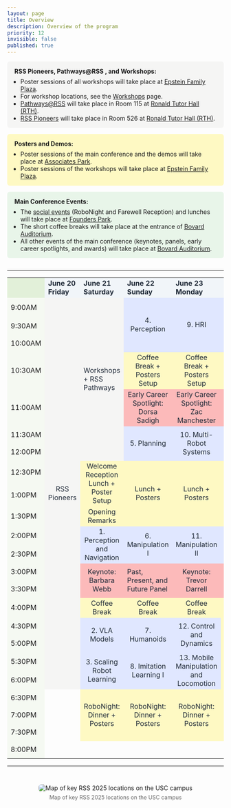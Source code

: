 ```yaml
---
layout: page
title: Overview
description: Overview of the program
priority: 12
invisible: false
published: true
---
```


<style>
@media (max-width: 600px) {
  .schedule {
    display: table !important;
    width: 100% !important;
    overflow-x: auto;
  }
}
</style>

<style>
  :root {
    --modern-indigo: #e0e7ff;
    --modern-soft-gold: #fef9c3;
    --modern-deep-red: #dc2626;
    --modern-soft-red: #fcd5ce;
    --modern-faded-coral: #fcbaba;
    --modern-soft-orange: #fdeacc;
    --modern-date-light: #f1f5f9;
    --modern-warm-gray: #f5f5f4;
    --modern-sky-blue: #bae6fd;
    --modern-charcoal: #1f2937;
  }

  .date-block {
    background-color: var(--modern-date-light);
    color: var(--modern-charcoal);
    font-weight: bold;
  }

  .session-block {
    background-color: var(--modern-indigo);
    color: var(--modern-charcoal);
  }

  .event-block {
    background-color: var(--modern-faded-coral);
    color: var(--modern-charcoal);
  }

  .keynote-block {
    background-color: var(--modern-faded-coral);
    color: var(--modern-charcoal);
  }

  .break-block {
    background-color: var(--modern-soft-gold);
    color: var(--modern-charcoal);
  }

  .workshop-block {
    background-color: var(--modern-warm-gray);
    color: var(--modern-charcoal);
  }

  .highlight-block {
    background-color: var(--usc-gold);
    color: var(--modern-charcoal);
  }

  .block-link {
    display: flex;
    width: 100%;
    height: 100%;
    text-decoration: none;
    color: inherit;
    box-sizing: border-box;
    justify-content: center;
    align-items: center;
    text-align: center;
  }
</style>

<!-- need for hover effect with blocks -->
<style>
  .schedule td {
    min-height: 40px !important;
    height: 40px !important;
    transition: background-color 0.2s ease, filter 0.2s ease;
  }

  .schedule td:hover {
    filter: brightness(1.2);
    cursor: pointer;
  }
</style>

<!-- needed for hover effect with multiple links in block -->
<style>
  /* Default: look like normal text */
  .schedule td a {
    color: inherit;
    text-decoration: none;
    transition: color 0.15s ease, text-decoration 0.15s ease;
  }

  /* When hovering over the cell, make links blue */
  .schedule td:hover a {
    color: #0000EE;
  }

  /* When hovering over the actual link text, add underline */
  .schedule td a:hover {
    text-decoration: underline;
  }
</style>

<div style="display: flex; flex-direction: column; gap: 1em; margin-bottom: 2em;">

  <div style="background-color: var(--modern-warm-gray); padding: 1em 1.2em; border-radius: 6px;">
    <strong>RSS Pioneers, Pathways@RSS , and Workshops:</strong>
    <ul style="margin: 0.5em 0 0 1em; padding: 0;">
      <li>Poster sessions of all workshops will take place at <a href="https://maps.app.goo.gl/YTtHP12vrTdBQpce9">Epstein Family Plaza</a>.</li>
      <li>For workshop locations, see the <a href="{{ site.baseurl }}/program/workshops/">Workshops</a> page.</li>
      <li><a href="{{ site.baseurl }}/program/pathways/">Pathways@RSS</a>  will take place in Room 115 at <a href="https://maps.app.goo.gl/ceZrio6J48qrKjR2A">Ronald Tutor Hall (RTH)</a>.</li>
      <li><a href="{{ site.baseurl }}/program/pioneers/">RSS Pioneers</a> will take place in Room 526 at <a href="https://maps.app.goo.gl/ceZrio6J48qrKjR2A">Ronald Tutor Hall (RTH)</a>.</li>
    </ul>
  </div>

  <div style="background-color: var(--modern-soft-gold); padding: 1em 1.2em; border-radius: 6px;">
    <strong>Posters and Demos:</strong>
    <ul style="margin: 0.5em 0 0 1em; padding: 0;">
      <li>Poster sessions of the main conference and the demos will take place at <a href="https://maps.app.goo.gl/Hno98qim4BKMVFc59">Associates Park</a>.</li>
      <li>Poster sessions of the workshops will take place at <a href="https://maps.app.goo.gl/YTtHP12vrTdBQpce9">Epstein Family Plaza</a>.</li>
    </ul>
  </div>

  <div style="background-color: #e8f5e9; padding: 1em 1.2em; border-radius: 6px;">
    <strong>Main Conference Events:</strong>
    <ul style="margin: 0.5em 0 0 1em; padding: 0;">
       <li>The <a href="{{ site.baseurl }}/attending/social/">social events</a> (RoboNight and Farewell Reception) and lunches will take place at <a href="https://maps.app.goo.gl/KBvJUBtyXxn319QG8">Founders Park</a>.</li>
	   <li>The short coffee breaks will take place at the entrance of <a href="https://maps.app.goo.gl/gmsxcUqwNSfjsuHL8">Bovard Auditorium</a>.</li>
      <li>All other events of the main conference (keynotes, panels, early career spotlights, and awards) will take place at <a href="https://maps.app.goo.gl/gmsxcUqwNSfjsuHL8">Bovard Auditorium</a>.</li>
    </ul>
  </div>

</div>

---

<table class="schedule" cellspacing="0" border="0">
       <tr>
              <td style="width: 5em; border: none; background-color: #E2F0D9;"></td>
              <td class="date-block" style="width: 16%;">June 20<br>Friday</td>
              <td class="date-block" style="width: 16%;">June 21<br>Saturday</td>
              <td class="date-block" style="width: 16%;">June 22<br>Sunday</td>
              <td class="date-block" style="width: 16%;">June 23<br>Monday</td>
              <td class="date-block" style="width: 16%;">June 24<br>Tuesday</td>
              <td class="date-block" style="width: 16%;">June 25<br>Wednesday</td>
       </tr>
       <tr>
              <td style="background-color: #E2F0D950;">9:00AM</td>
              <td rowspan="19" class="workshop-block">
              <a class="block-link" href="{{ site.baseurl }}/program/pioneers/">RSS Pioneers</a>
              </td>
              <td rowspan="7" class="workshop-block">
              <a href="{{ site.baseurl }}/program/workshops/">Workshops</a> + <a href="{{ site.baseurl }}/program/pathways/">RSS Pathways</a>
              </td>
              <td rowspan="3" class="session-block">
              <a class="block-link" href="{{ site.baseurl }}/program/papersession/?session=4.+Perception">4. Perception</a>
              </td>
              <!-- <td rowspan="3" class="session-block">
              <a href="{{ site.baseurl }}/program/papersession/?session=9.+HRI">9. HRI</a>
              </td> -->
              <td rowspan="3" class="session-block">
              <a class="block-link" href="{{ site.baseurl }}/program/papersession/?session=9.+HRI">9. HRI</a>
              </td>
              <td rowspan="1" class="session-block">
              <a class="block-link" href="{{ site.baseurl }}/program/papersession/?session=14.+Robot+Design">14. Robot Design</a>
              </td>
              <!-- <td rowspan="19" class="workshop-block" style="text-align: center; vertical-align: middle;">
              <a href="{{ site.baseurl }}/program/workshops/">Workshops</a>
              </td> -->
              <td rowspan="19" class="workshop-block">
              <a class="block-link" href="{{ site.baseurl }}/program/workshops/">Workshops</a>
              </td>
              <td style="display:none;">&nbsp;</td>
       </tr>
       <tr>
              <td style="background-color: #E2F0D950;">9:30AM</td>
              <td rowspan="2" class="session-block">
              <a class="block-link" href="{{ site.baseurl }}/program/papersession/?session=15.+Navigation">15. Navigation</a>
              </td>
       </tr>
       <tr>
              <td style="background-color: #E2F0D950;">10:00AM</td>
       </tr>
       <tr>
              <td style="background-color: #E2F0D950;">10:30AM</td>
              <!--
              <td rowspan="1" class="break-block">Coffee Break  + Posters Setup</td>
              <td rowspan="1" class="break-block">Coffee Break  + Posters Setup</td>
              <td rowspan="1" class="break-block">Coffee Break  + Posters Setup</td>
              -->
              <td rowspan="1" class="break-block">
              <a class="block-link" href="{{ site.baseurl }}/attending/social/">Coffee Break  + Posters Setup</a>
              </td>
              <td rowspan="1" class="break-block">
              <a class="block-link" href="{{ site.baseurl }}/attending/social/">Coffee Break  + Posters Setup</a>
              </td>
              <td rowspan="1" class="break-block">
              <a class="block-link" href="{{ site.baseurl }}/attending/social/">Coffee Break  + Posters Setup</a>
              </td>
       </tr>
       <tr>
              <td style="background-color: #E2F0D950;">11:00AM</td>
              <td rowspan="1" class="event-block">
              <a class="block-link" href="{{ site.baseurl }}/program/earlycareer/">Early Career Spotlight:<br>Dorsa Sadigh</a>
              </td>
              <td rowspan="1" class="event-block">
              <a class="block-link" href="{{ site.baseurl }}/program/earlycareer/">Early Career Spotlight:<br>Zac Manchester</a>
              </td>
              <td rowspan="1" class="event-block">Awards Ceremony</td>
       </tr>
       <tr>
              <td style="background-color: #E2F0D950;">11:30AM</td>
              <td rowspan="2" class="session-block">
              <a class="block-link" href="{{ site.baseurl }}/program/papersession/?session=5.+Planning">5. Planning</a>
              </td>
              <td rowspan="2" class="session-block">
              <a class="block-link" href="{{ site.baseurl }}/program/papersession/?session=10.+Multi-Robot+Systems">10. Multi-Robot Systems</a>
              </td>
              <td rowspan="2" class="session-block">
              <a class="block-link" href="{{ site.baseurl }}/program/papersession/?session=16.+Manipulation+III">16. Manipulation III</a>
              </td>
       </tr>
       <tr>
              <td style="background-color: #E2F0D950;">12:00PM</td>
       </tr>
       <tr>
              <td style="background-color: #E2F0D950;">12:30PM</td>
              <!-- <td rowspan="2" class="break-block">Welcome Reception Lunch + Poster Setup</td> -->
              <td rowspan="2" class="break-block">
              <a class="block-link" href="{{ site.baseurl }}/attending/social/">Welcome Reception Lunch + Poster Setup</a>
              </td>
              <!-- 
              <td rowspan="3" class="break-block">Lunch + Posters</td>
              <td rowspan="3" class="break-block">Lunch + Posters</td>
              <td rowspan="3" class="break-block">Lunch + Posters</td> 
              -->
              <td rowspan="3" class="break-block">
              <a class="block-link" href="{{ site.baseurl }}/attending/social/">Lunch + Posters</a>
              </td>
              <td rowspan="3" class="break-block">
              <a class="block-link" href="{{ site.baseurl }}/attending/social/">Lunch + Posters</a>
              </td>
              <td rowspan="3" class="break-block">
              <a class="block-link" href="{{ site.baseurl }}/attending/social/">Lunch + Posters</a>
              </td>
       </tr>
       <tr>
              <td style="background-color: #E2F0D950;">1:00PM</td>
       </tr>
       <tr>
              <td style="background-color: #E2F0D950;">1:30PM</td>
              <!-- <td rowspan="1" class="break-block">Opening address</td> -->
              <td rowspan="1" class="break-block">
              <a class="block-link" href="{{ site.baseurl }}/attending/social/">Opening Remarks</a>
              </td>
       </tr>
       <tr>
              <td style="background-color: #E2F0D950;">2:00PM</td>
              <td rowspan="2" class="session-block">
              <a class="block-link" href="{{ site.baseurl }}/program/papersession/?session=1.+Perception+and+Navigation">1. Perception and Navigation</a>
              </td>
              <td rowspan="2" class="session-block">
              <a class="block-link" href="{{ site.baseurl }}/program/papersession/?session=6.+Manipulation+I">6.<br>Manipulation I</a>
              </td>
              <td rowspan="2" class="session-block">
              <a class="block-link" href="{{ site.baseurl }}/program/papersession/?session=11.+Manipulation+II">11.<br>Manipulation II</a>
              </td>
              <td rowspan="2" class="session-block">
              <a class="block-link" href="{{ site.baseurl }}/program/papersession/?session=17.+Imitation+Learning+II">17. Imitation Learning II</a>
              </td>
       </tr>
       <tr>
              <td style="background-color: #E2F0D950;">2:30PM</td>
       </tr>
       <tr>
              <td style="background-color: #E2F0D950;">3:00PM</td>
              <td rowspan="2" class="keynote-block">
              <a class="block-link" href="{{ site.baseurl }}/program/keynote/">Keynote:<br>Barbara Webb</a>
              </td>
              <td rowspan="2" class="event-block">Past, Present, and Future Panel</td>
              <td rowspan="2" class="keynote-block">
              <a class="block-link" href="{{ site.baseurl }}/program/keynote/">Keynote:<br>Trevor Darrell</a>
              </td>
              <td rowspan="2" class="event-block">
              <a class="block-link" href="{{ site.baseurl }}/program/testoftimeaward/">Test of Time Award</a>
              </td>
       </tr>
       <tr>
              <td style="background-color: #E2F0D950;">3:30PM</td>
       </tr>
       <tr>
              <td style="background-color: #E2F0D950;">4:00PM</td>
              <!--
              <td rowspan="1" class="break-block">Coffee Break</td>
              <td rowspan="1" class="break-block">Coffee Break</td>
              <td rowspan="1" class="break-block">Coffee Break</td>
              -->
              <td rowspan="1" class="break-block">
              <a class="block-link" href="{{ site.baseurl }}/attending/social/">Coffee Break</a>
              </td>
              <td rowspan="1" class="break-block">
              <a class="block-link" href="{{ site.baseurl }}/attending/social/">Coffee Break</a>
              </td>
              <td rowspan="1" class="break-block">
              <a class="block-link" href="{{ site.baseurl }}/attending/social/">Coffee Break</a>
              </td>
              <td rowspan="3" class="break-block">
              <a href="{{ site.baseurl }}/attending/social/">Coffee Break</a> +
              <a href="{{ site.baseurl }}/program/posters/">Posters</a> +
              <a href="{{ site.baseurl }}/program/labtours/">Tours</a>
              </td>
              <!-- <td rowspan="3" class="break-block">
              <a class="block-link" href="{{ site.baseurl }}/attending/social/">Coffee Break + Posters + Tours</a>
              </td> -->
       </tr>
       <tr>
              <td style="background-color: #E2F0D950;">4:30PM</td>
              <td rowspan="2" class="session-block">
              <a class="block-link" href="{{ site.baseurl }}/program/papersession/?session=2.+VLA+Models">2. VLA Models</a>
              </td>
              <td rowspan="2" class="session-block">
              <a class="block-link" href="{{ site.baseurl }}/program/papersession/?session=7.+Humanoids">7. Humanoids</a>
              </td>
              <td rowspan="2" class="session-block">
              <a class="block-link" href="{{ site.baseurl }}/program/papersession/?session=12.+Control+and+Dynamics">12. Control and Dynamics</a>
              </td>
       </tr>
       <tr>
              <td style="background-color: #E2F0D950;">5:00PM</td>
       </tr>
       <tr>
              <td style="background-color: #E2F0D950;">5:30PM</td>
              <td rowspan="2" class="session-block">
              <a class="block-link" href="{{ site.baseurl }}/program/papersession/?session=3.+Scaling+Robot+Learning">3. Scaling Robot Learning</a>
              </td>
              <td rowspan="2" class="session-block">
              <a class="block-link" href="{{ site.baseurl }}/program/papersession/?session=8.+Imitation+Learning+I">8. Imitation Learning I</a>
              </td>
              <td rowspan="2" class="session-block">
              <a class="block-link" href="{{ site.baseurl }}/program/papersession/?session=13.+Mobile+Manipulation+and+Locomotion">13. Mobile Manipulation and Locomotion</a>
              </td>
              <td rowspan="2" class="break-block">Town Hall</td>
       </tr>
       <tr>
              <td style="background-color: #E2F0D950;">6:00PM</td>
       </tr>
       <tr>
              <td style="background-color: #E2F0D950;">6:30PM</td>
              <td rowspan="3"  style="box-shadow: none;"></td>
              <!-- 
              <td rowspan="3" class="break-block">RoboNight: Dinner + Posters</td>
              <td rowspan="3" class="break-block">RoboNight: Dinner + Posters</td>
              <td rowspan="3" class="break-block">RoboNight: Dinner + Posters</td>
              <td rowspan="3" class="break-block">Farewell Reception</td> 
              -->
              <td rowspan="3" class="break-block">
              <a class="block-link" href="{{ site.baseurl }}/attending/social/">RoboNight: Dinner + Posters</a>
              </td>
              <td rowspan="3" class="break-block">
              <a class="block-link" href="{{ site.baseurl }}/attending/social/">RoboNight: Dinner + Posters</a>
              </td>
              <td rowspan="3" class="break-block">
              <a class="block-link" href="{{ site.baseurl }}/attending/social/">RoboNight: Dinner + Posters</a>
              </td>
              <td rowspan="3" class="break-block">
              <a class="block-link" href="{{ site.baseurl }}/attending/social/">Farewell Reception</a>
              </td>
       </tr>
       <tr>
              <td style="background-color: #E2F0D950;">7:00PM</td>
       </tr>
       <tr>
              <td style="background-color: #E2F0D950;">7:30PM</td>
       </tr>
       <tr>
              <td style="background-color: #E2F0D950;">8:00PM</td>
       </tr>
</table>

---

<div style="text-align: center; margin: 3em auto;">
  <img src="{{ site.baseurl }}/images/local2025/usc_map.png"
       alt="Map of key RSS 2025 locations on the USC campus"
       style="max-width: 90%; height: auto; border-radius: 6px;">
  <div style="margin-top: 0.5em; font-size: 0.9em; color: #666;">
    Map of key RSS 2025 locations on the USC campus
  </div>
</div>